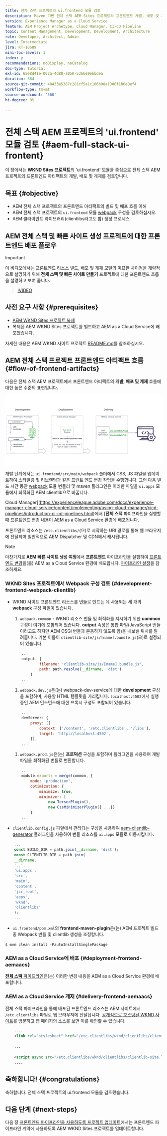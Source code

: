 ```yaml
---
title: 전체 스택 프로젝트의 ui.frontend 모듈 검토
description: Maven 기반 전체 스택 AEM Sites 프로젝트의 프론트엔드 개발, 배포 및 게재 수명 주기를 검토합니다.
version: Experience Manager as a Cloud Service
feature: AEM Project Archetype, Cloud Manager, CI-CD Pipeline
topic: Content Management, Development, Development, Architecture
role: Developer, Architect, Admin
level: Intermediate
jira: KT-10689
mini-toc-levels: 1
index: y
recommendations: noDisplay, noCatalog
doc-type: Tutorial
exl-id: 65e8d41e-002a-4d80-a050-5366e9ebbdea
duration: 364
source-git-commit: 48433a5367c281cf5a1c106b08a1306f1b0e8ef4
workflow-type: tm+mt
source-wordcount: '560'
ht-degree: 0%

---
```


# 전체 스택 AEM 프로젝트의 &#39;ui.frontend&#39; 모듈 검토 {#aem-full-stack-ui-frontent}

이 장에서는 __WKND Sites 프로젝트__&#x200B;의 &#39;ui.frontend&#39; 모듈을 중심으로 전체 스택 AEM 프로젝트의 프론트엔드 아티팩트의 개발, 배포 및 게재를 검토합니다.


## 목표 {#objective}

* AEM 전체 스택 프로젝트의 프론트엔드 아티팩트의 빌드 및 배포 흐름 이해
* AEM 전체 스택 프로젝트의 `ui.frontend` 모듈 [webpack](https://webpack.js.org/) 구성을 검토하십시오.
* AEM 클라이언트 라이브러리(clientlibs라고도 함) 생성 프로세스

## AEM 전체 스택 및 빠른 사이트 생성 프로젝트에 대한 프론트엔드 배포 플로우

>[!IMPORTANT]
>
>이 비디오에서는 프론트엔드 리소스 빌드, 배포 및 게재 모델의 미묘한 차이점을 개략적으로 설명하기 위해 **전체 스택 및 빠른 사이트 만들기** 프로젝트에 대한 프론트엔드 흐름을 설명하고 보여 줍니다.

>[!VIDEO](https://video.tv.adobe.com/v/3409344?quality=12&learn=on)

## 사전 요구 사항 {#prerequisites}


* [AEM WKND Sites 프로젝트 복제](https://github.com/adobe/aem-guides-wknd)
* 복제된 AEM WKND Sites 프로젝트를 빌드하고 AEM as a Cloud Service에 배포했습니다.

자세한 내용은 AEM WKND 사이트 프로젝트 [README.md](https://github.com/adobe/aem-guides-wknd/blob/main/README.md)를 참조하십시오.

## AEM 전체 스택 프로젝트 프론트엔드 아티팩트 흐름 {#flow-of-frontend-artifacts}

다음은 전체 스택 AEM 프로젝트에서 프론트엔드 아티팩트의 __개발, 배포 및 게재__ 흐름에 대한 높은 수준의 표현입니다.

![프론트엔드 아티팩트의 개발, 배포 및 게재](assets/Dev-Deploy-Delivery-AEM-Project.png)


개발 단계에서는 `ui.frontend/src/main/webpack` 폴더에서 CSS, JS 파일을 업데이트하여 스타일링 및 리브랜딩과 같은 프런트 엔드 변경 작업을 수행합니다. 그런 다음 빌드 시간 동안 [webpack](https://webpack.js.org/) 모듈 번들러 및 maven 플러그인은 이러한 파일을 `ui.apps` 모듈에서 최적화된 AEM clientlib으로 바꿉니다.

Cloud Manager](https://experienceleague.adobe.com/docs/experience-manager-cloud-service/content/implementing/using-cloud-manager/cicd-pipelines/introduction-ci-cd-pipelines.html)에서 [__전체 스택__ 파이프라인을 실행할 때 프론트엔드 변경 내용이 AEM as a Cloud Service 환경에 배포됩니다.

프론트엔드 리소스는 `/etc.clientlibs/`(으)로 시작하는 URI 경로를 통해 웹 브라우저에 전달되며 일반적으로 AEM Dispatcher 및 CDN에서 캐시됩니다.


>[!NOTE]
>
> 마찬가지로 __AEM 빠른 사이트 생성 여정__&#x200B;에서 __프론트엔드__ 파이프라인을 실행하여 [프론트엔드 변경](https://experienceleague.adobe.com/docs/experience-manager-cloud-service/content/sites/administering/site-creation/quick-site/customize-theme.html)을(를) AEM as a Cloud Service 환경에 배포합니다. [파이프라인 설정](https://experienceleague.adobe.com/docs/experience-manager-cloud-service/content/sites/administering/site-creation/quick-site/pipeline-setup.html)을 참조하세요.

### WKND Sites 프로젝트에서 Webpack 구성 검토 {#development-frontend-webpack-clientlib}

* WKND 사이트 프론트엔드 리소스를 번들로 만드는 데 사용되는 세 개의 __webpack__ 구성 파일이 있습니다.

   1. `webpack.common` - WKND 리소스 번들 및 최적화를 지시하기 위한 __common__ 구성이 여기에 포함되어 있습니다. __output__ 속성은 통합 파일(JavaScript 번들이라고도 하지만 AEM OSGi 번들과 혼동하지 않도록 함)을 내보낼 위치를 알려줍니다. 기본 이름이 `clientlib-site/js/[name].bundle.js`(으)로 설정되어 있습니다.

  ```javascript
      ...
      output: {
              filename: 'clientlib-site/js/[name].bundle.js',
              path: path.resolve(__dirname, 'dist')
          }
      ...    
  ```

   1. `webpack.dev.js`은(는) webpack-dev-service에 대한 __development__ 구성을 포함하며, 사용할 HTML 템플릿을 가리킵니다. `localhost:4502`에서 실행 중인 AEM 인스턴스에 대한 프록시 구성도 포함되어 있습니다.

  ```javascript
      ...
      devServer: {
          proxy: [{
              context: ['/content', '/etc.clientlibs', '/libs'],
              target: 'http://localhost:4502',
          }],
      ...    
  ```

   1. `webpack.prod.js`은(는) __프로덕션__ 구성을 포함하며 플러그인을 사용하여 개발 파일을 최적화된 번들로 변환합니다.

  ```javascript
      ...
      module.exports = merge(common, {
          mode: 'production',
          optimization: {
              minimize: true,
              minimizer: [
                  new TerserPlugin(),
                  new CssMinimizerPlugin({ ...})
          }
      ...    
  ```


* `clientlib.config.js` 파일에서 관리되는 구성을 사용하여 [aem-clientlib-generator](https://www.npmjs.com/package/aem-clientlib-generator) 플러그인을 사용하여 번들 리소스를 `ui.apps` 모듈로 이동시킵니다.

```javascript
    ...
    const BUILD_DIR = path.join(__dirname, 'dist');
    const CLIENTLIB_DIR = path.join(
    __dirname,
    '..',
    'ui.apps',
    'src',
    'main',
    'content',
    'jcr_root',
    'apps',
    'wknd',
    'clientlibs'
    );
    ...
```

* `ui.frontend/pom.xml`의 __frontend-maven-plugin__&#x200B;은(는) AEM 프로젝트 빌드 중 Webpack 번들 및 clientlib 생성을 조정합니다.

`$ mvn clean install -PautoInstallSinglePackage`

### AEM as a Cloud Service에 배포 {#deployment-frontend-aemaacs}

[__전체 스택__ 파이프라인](https://experienceleague.adobe.com/docs/experience-manager-cloud-service/content/implementing/using-cloud-manager/cicd-pipelines/introduction-ci-cd-pipelines.html?#full-stack-pipeline)은(는) 이러한 변경 내용을 AEM as a Cloud Service 환경에 배포합니다.


### AEM as a Cloud Service 게재 {#delivery-frontend-aemaacs}

전체 스택 파이프라인을 통해 배포된 프론트엔드 리소스는 AEM 사이트에서 `/etc.clientlibs` 파일로 웹 브라우저에 전달됩니다. [공개적으로 호스팅된 WKND 사이트](https://wknd.site/content/wknd/us/en.html)를 방문하고 웹 페이지의 소스를 보면 이를 확인할 수 있습니다.

```html
    ....
    <link rel="stylesheet" href="/etc.clientlibs/wknd/clientlibs/clientlib-site.lc-181cd4102f7f49aa30eea548a7715c31-lc.min.css" type="text/css">

    ...

    <script async src="/etc.clientlibs/wknd/clientlibs/clientlib-site.lc-d4e7c03fe5c6a405a23b3ca1cc3dcd3d-lc.min.js"></script>
    ....
```

## 축하합니다! {#congratulations}

축하합니다. 전체 스택 프로젝트의 ui.frontend 모듈을 검토했습니다.

## 다음 단계 {#next-steps}

다음 장 [프론트엔드 파이프라인을 사용하도록 프로젝트 업데이트](update-project.md)에서는 프론트엔드 파이프라인 계약에 사용하도록 AEM WKND Sites 프로젝트를 업데이트합니다.
